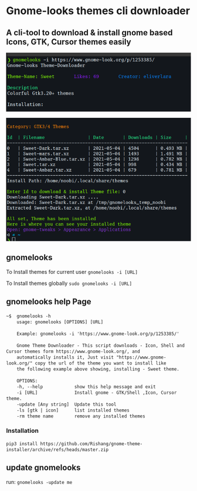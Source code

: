 # Gnome-looks themes cli downloader

## A cli-tool to download & install gnome based Icons, GTK, Cursor themes easily

![image 1](https://raw.githubusercontent.com/Rishang/gnome-theme-installer/master/.github/images/1.png)

![image 2](https://raw.githubusercontent.com/Rishang/gnome-theme-installer/master/.github/images/2.png)

## gnomelooks

To Install themes for current user `gnomelooks -i [URL]`

To Install themes globally `sudo gnomelooks -i [URL]`

## gnomelooks help Page

    ~$  gnomelooks -h
        usage: gnomelooks [OPTIONS] [URL]

        Example: gnomelooks -i 'https://www.gnome-look.org/p/1253385/'

        Gnome Theme Downloader - This script downloads - Icon, Shell and Cursor themes form https://www.gnome-look.org/, and
        automatically installs it, Just visit "https://www.gnome-look.org/" copy the url of the theme you want to install like
        the following example above showing, installing - Sweet theme.

        OPTIONS:
        -h, --help            show this help message and exit
        -i [URL]              Install gnome - GTK/Shell ,Icon, Cursor theme.
        -update [Any string]  Update this tool
        -ls [gtk | icon]      list installed themes
        -rm theme name        remove any installed themes

### Installation

    pip3 install https://github.com/Rishang/gnome-theme-installer/archive/refs/heads/master.zip

## update gnomelooks

run: `gnomelooks -update me`

